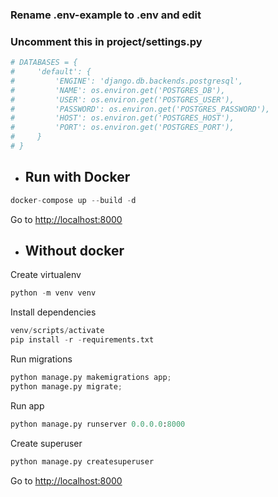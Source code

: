 ### Rename .env-example to .env and edit
### Uncomment this in project/settings.py
```python
# DATABASES = {
#     'default': {
#         'ENGINE': 'django.db.backends.postgresql',
#         'NAME': os.environ.get('POSTGRES_DB'),
#         'USER': os.environ.get('POSTGRES_USER'),
#         'PASSWORD': os.environ.get('POSTGRES_PASSWORD'),
#         'HOST': os.environ.get('POSTGRES_HOST'),
#         'PORT': os.environ.get('POSTGRES_PORT'),
#     }
# }
```
- ## Run with Docker

```python
docker-compose up --build -d
```

Go to <http://localhost:8000>


- ## Without docker

Create virtualenv
```python
python -m venv venv
```

Install dependencies
```python
venv/scripts/activate
pip install -r -requirements.txt
```

Run migrations
```python
python manage.py makemigrations app;
python manage.py migrate;
```

Run app
```python
python manage.py runserver 0.0.0.0:8000
```
Create superuser
```python
python manage.py createsuperuser
```
Go to <http://localhost:8000>